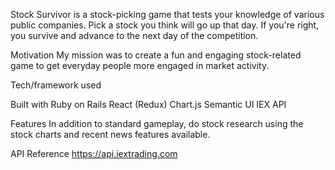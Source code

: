 Stock Survivor is a stock-picking game that tests your knowledge of various public companies. Pick a stock you think will go up that day. If you're right, you survive and advance to the next day of the competition.

Motivation
My mission was to create a fun and engaging stock-related game to get everyday people more engaged in market activity.


Tech/framework used

Built with
  Ruby on Rails
  React (Redux)
  Chart.js
  Semantic UI
  IEX API

Features
In addition to standard gameplay, do stock research using the stock charts and recent news features available.

API Reference
https://api.iextrading.com
